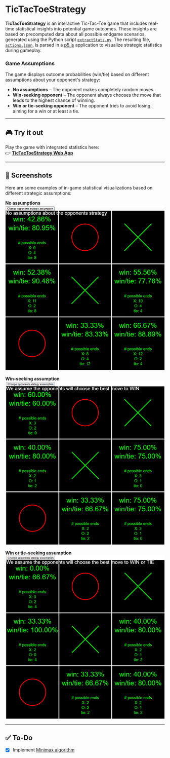 # TicTacToeStrategy

**TicTacToeStrategy** is an interactive Tic-Tac-Toe game that includes real-time statistical insights into potential game outcomes. These insights are based on precomputed data about all possible endgame scenarios, generated using the Python script [`extractStats.py`](https://github.com/adebiasi/TicTacToeStrategy/blob/main/extractStats.py). The resulting file, [`actions.json`](https://github.com/adebiasi/TicTacToeStrategy/blob/main/actions.json), is parsed in a [p5.js](https://p5js.org/) application to visualize strategic statistics during gameplay.

### Game Assumptions

The game displays outcome probabilities (win/tie) based on different assumptions about your opponent's strategy:

- **No assumptions** – The opponent makes completely random moves.
- **Win-seeking opponent** – The opponent always chooses the move that leads to the highest chance of winning.
- **Win or tie-seeking opponent** – The opponent tries to avoid losing, aiming for a win or at least a tie.

---

## 🎮 Try it out

Play the game with integrated statistics here:  
👉 [**TicTacToeStrategy Web App**](https://adebiasi.github.io/TicTacToeStrategy/)

---

## 📸 Screenshots

Here are some examples of in-game statistical visualizations based on different strategic assumptions:

**No assumptions**  
![No assumptions](https://github.com/adebiasi/TicTacToeStrategy/blob/main/imgs/stats_no_ass.png)

**Win-seeking assumption**  
![Win assumption](https://github.com/adebiasi/TicTacToeStrategy/blob/main/imgs/stats_win_ass.png)

**Win or tie-seeking assumption**  
![Win or tie assumption](https://github.com/adebiasi/TicTacToeStrategy/blob/main/imgs/stats_win_tie_ass.png)

---

## ✅ To-Do

- [x] Implement [Minimax algorithm](https://www.geeksforgeeks.org/finding-optimal-move-in-tic-tac-toe-using-minimax-algorithm-in-game-theory/)
